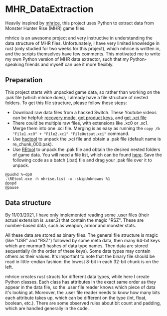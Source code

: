 # MHR_DataExtraction
Heavily inspired by [mhrice](https://github.com/wwylele/mhrice), this project uses Python to extract data from Monster Hunter Rise (MHR) game files.

mhrice is an awesome project and very instructive in understanding the data structure of MHR files. Unfortunately, I have very limited knowledge in rust (only studied for two weeks for this project), which mhrice is written in, and the scripts themselves have few comments. This motivated me to write my own Python version of MHR data extractor, such that my Python-speaking friends and myself can use it more flexibly. 

## Preparation
This project starts with unpacked game data, so rather than working on the .pak file (which mhrice does), I already have a file structure of nested folders. To get this file structure, please follow these steps:

* Download raw data files from a hacked Switch. These Youtube videos can be helpful: [recovery mode](https://www.youtube.com/watch?v=3-UeB_enPrM), [get product keys](https://www.youtube.com/watch?v=2LyNjylC7yY), and [get .xci file](https://www.youtube.com/watch?v=PGjEyI_YFuo&t=440s) 
* There could be multiple raw files, with extensions like .xc0 or .xc1. Merge them into one .xci file. Merging is as easy as running the `copy /b "File1.xc0" + "File2.xc1" "FileOutput.xci"` command.
* Use [hactool](https://github.com/SciresM/hactool) to unpack the .xci file and obtain a .pak file (default name is re_chunk_000.pak).
* Use [REtool](https://residentevilmodding.boards.net/thread/10567/pak-tex-editing-tool) to unpack the .pak file and obtain the desired nested folders of game data. You will need a file list, which can be found [here](https://raw.githubusercontent.com/mhvuze/MonsterHunterRiseModding/main/files/mhrise.list). Save the following code as a batch (.bat) file and drag your .pak file over it to unpack.
```@setlocal enableextensions
@pushd %~dp0
.\REtool.exe -h mhrise.list -x -skipUnknowns %1
@popd
@pause
```

## Data structure
By 11/03/2021, I have only implemented reading some .user files (their actual extension is .user.2) that contain the magic "RSZ". These are number-based data, such as weapon, armor and monster stats.

All these data are stored as binary files. The general file structure is magic (like "USR" and "RSZ") followed by some meta data, then many 64-bit keys which are murmur3 hashes of data type names. Then data are stored sequentially (in the order of these keys). Some data types may contain others as their values. It's important to note that the binary file should be read in little-endian fashion: the lowest 8-bit in each 32-bit chunk is on the left.

mhrice creates rust structs for different data types, while here I create Python classes. Each class has attributes in the exact same order as they appear in the data file, so the .user file reader knows which piece of data it's looking at. Moreover, the .user file reader needs to know how many bits each attribute takes up, which can be different on the type (int, float, boolean, etc.). There are some observed rules about bit count and padding, which are handled generally in the code.
